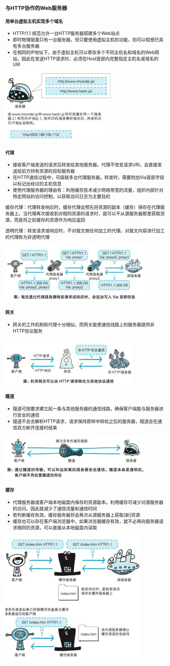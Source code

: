 ### 与HTTP协作的Web服务器
#### 用单台虚拟主机实现多个域名
- HTTP/1.1 规范允许一台HTTP服务器搭建多个Web站点
- 即时物理层面只有一台服务器，但只要使用虚拟主机的功能，则可以假想已具有多台服务器
- 在相同的IP地址下，由于虚拟主机可以寄存多个不同主机名和域名的Web网站，因此在发送HTTP请求时，必须在Host首部内完整指定主机名或域名的URI

<img src="./assets/虚拟主机.png" width="333" height="222" />

#### 代理
- 接收客户端发送的请求后转发给其他服务器。代理不改变请求URI，会直接发送给前方持有资源的目标服务器
- 在HTTP通信过程中，可级联多台代理服务器。转发时，需要附加Via首部字段以标记出经过的主机信息
- 使用代理服务器的理由有：利用缓存技术减少网络带宽的流量，组织内部针对特定网站的访问控制，以获取访问日志为主要目的

缓存代理：代理转发响应时，缓存代理会预先将资源的副本（缓存）保存在代理服务器上。当代理再次接收到对相同资源的请求时，就可以不从源服务器那里获取资源，而是将之前缓存的资源作为响应返回

透明代理：转发请求或响应时，不对报文做任何加工的代理。对报文内容进行加工的代理称为非透明代理

<img src="./assets/代理.png" width="440" height="180" />

#### 网关
- 网关的工作机制和代理十分相似。而网关能使通信线路上的服务器提供非HTTP协议服务

<img src="./assets/网关.png" width="400" height="150" />

#### 隧道
- 隧道可按要求建立起一条与其他服务器的通信线路，确保客户端能与服务器进行安全的通信
- 隧道不会去解析HTTP请求，请求保持原样中转给之后的服务器，隧道会在通信双方断开连接时结束

<img src="./assets/隧道.png" width="440" height="140" />

#### 缓存
- 代理服务器或客户端本地磁盘内保存的资源副本。利用缓存可减少对源服务器的访问，因此就减少了通信流量和通信时间
- 若判断缓存失效，缓存服务器将会再次从源服务器上获取[新]资源
- 缓存也可以存在客户端浏览器中，如果浏览器缓存有效，就不必再向服务器请求相同的资源，可以直接从本地磁盘内读取

<img src="./assets/缓存.png" width="425" height="400" />




